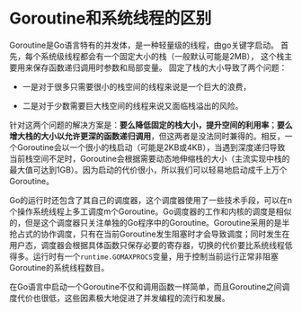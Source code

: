 # Goroutine和系统线程的区别

Goroutine是Go语言特有的并发体，是一种轻量级的线程，由go关键字启动。
首先，每个系统级线程都会有一个固定大小的栈（一般默认可能是2MB），
这个栈主要用来保存函数递归调用时参数和局部变量。
固定了栈的大小导致了两个问题：

+ 一是对于很多只需要很小的栈空间的线程来说是一个巨大的浪费，

+ 二是对于少数需要巨大栈空间的线程来说又面临栈溢出的风险。

针对这两个问题的解决方案是：**要么降低固定的栈大小，提升空间的利用率**；**要么增大栈的大小以允许更深的函数递归调用**，但这两者是没法同时兼得的。相反，一个Goroutine会以一个很小的栈启动（可能是2KB或4KB），当遇到深度递归导致当前栈空间不足时，Goroutine会根据需要动态地伸缩栈的大小（主流实现中栈的最大值可达到1GB）。因为启动的代价很小，所以我们可以轻易地启动成千上万个Goroutine。

Go的运行时还包含了其自己的调度器，这个调度器使用了一些技术手段，可以在n个操作系统线程上多工调度m个Goroutine。Go调度器的工作和内核的调度是相似的，但是这个调度器只关注单独的Go程序中的Goroutine。Goroutine采用的是半抢占式的协作调度，只有在当前Goroutine发生阻塞时才会导致调度；同时发生在用户态，调度器会根据具体函数只保存必要的寄存器，切换的代价要比系统线程低得多。运行时有一个`runtime.GOMAXPROCS`变量，用于控制当前运行正常非阻塞Goroutine的系统线程数目。

在Go语言中启动一个Goroutine不仅和调用函数一样简单，而且Goroutine之间调度代价也很低，这些因素极大地促进了并发编程的流行和发展。
